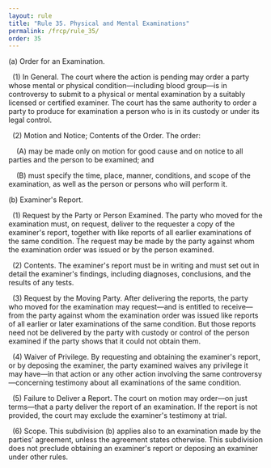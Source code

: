 ```yaml
---
layout: rule
title: "Rule 35. Physical and Mental Examinations"
permalink: /frcp/rule_35/
order: 35
---
```


(a) Order for an Examination.


&nbsp;&nbsp;(1) In General. The court where the action is pending may order a party whose mental or physical condition—including blood group—is in controversy to submit to a physical or mental examination by a suitably licensed or certified examiner. The court has the same authority to order a party to produce for examination a person who is in its custody or under its legal control.


&nbsp;&nbsp;(2) Motion and Notice; Contents of the Order. The order:


&nbsp;&nbsp;&nbsp;&nbsp;(A) may be made only on motion for good cause and on notice to all parties and the person to be examined; and


&nbsp;&nbsp;&nbsp;&nbsp;(B) must specify the time, place, manner, conditions, and scope of the examination, as well as the person or persons who will perform it.


(b) Examiner's Report.


&nbsp;&nbsp;(1) Request by the Party or Person Examined. The party who moved for the examination must, on request, deliver to the requester a copy of the examiner's report, together with like reports of all earlier examinations of the same condition. The request may be made by the party against whom the examination order was issued or by the person examined.


&nbsp;&nbsp;(2) Contents. The examiner's report must be in writing and must set out in detail the examiner's findings, including diagnoses, conclusions, and the results of any tests.


&nbsp;&nbsp;(3) Request by the Moving Party. After delivering the reports, the party who moved for the examination may request—and is entitled to receive—from the party against whom the examination order was issued like reports of all earlier or later examinations of the same condition. But those reports need not be delivered by the party with custody or control of the person examined if the party shows that it could not obtain them.


&nbsp;&nbsp;(4) Waiver of Privilege. By requesting and obtaining the examiner's report, or by deposing the examiner, the party examined waives any privilege it may have—in that action or any other action involving the same controversy—concerning testimony about all examinations of the same condition.


&nbsp;&nbsp;(5) Failure to Deliver a Report. The court on motion may order—on just terms—that a party deliver the report of an examination. If the report is not provided, the court may exclude the examiner's testimony at trial.


&nbsp;&nbsp;(6) Scope. This subdivision (b) applies also to an examination made by the parties’ agreement, unless the agreement states otherwise. This subdivision does not preclude obtaining an examiner's report or deposing an examiner under other rules.
